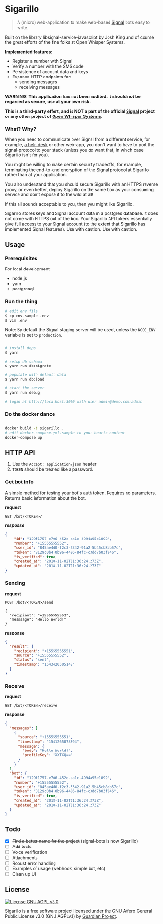 # Sigarillo

> A (micro) web-application to make web-based [Signal][0] bots easy to write.

Built on the library [libsignal-service-javascript][2] by [Josh King][3] and of
course the great efforts of the fine folks at Open Whisper Systems.

**Implemented features:**

* Register a number with Signal
* Verify a number with the SMS code
* Persistence of account data and keys
* Exposes HTTP endpoints for:
  * sending messages
  * receiving messages

**WARNING: This application has not been audited. It should not be regarded as
secure, use at your own risk.**

**This is a third-party effort, and is NOT a part of the official [Signal][0]
project or any other project of [Open Whisper Systems][1].**

### What? Why?

When you need to communicate over Signal from a different service, for example,
[a help desk](http://zammad.org/) or other web-app, you don't want to have to
port the signal-protocol to your stack (unless you *do* want that, in which case
Sigarillo isn't for you).

You might be willing to make certain security tradeoffs, for example,
terminating the end-to-end encryption of the Signal protocol at Sigarillo
rather than at your application.

You also understand that you should secure Sigarillo with an HTTPS reverse
proxy, or even better, deploy Sigarillo on the same box as your consuming service
and don't expose it to the wild at all!

If this all sounds acceptable to you, then you might like Sigarillo.

Sigarillo stores keys and Signal account data in a postgres database. It does
not come with HTTPS out of the box. Your Sigarillo API tokens essentially give
full access to your Signal account (to the extent that Sigarillo has
implemented Signal features). Use with caution. Use with caution.

## Usage

### Prerequisites

For local development 
* node.js
* yarn
* postgresql

### Run the thing

```bash
# edit env file
$ cp env-sample .env
$ vim .env
```

Note: By default the Signal staging server will be used, unless the `NODE_ENV`
variable is set to `production`.

```bash

# install deps
$ yarn

# setup db schema
$ yarn run db:migrate

# populate with default data 
$ yarn run db:load

# start the server
$ yarn run debug

# login at http://localhost:3000 with user admin@demo.com:admin
```

### Do the docker dance

```bash

docker build -t sigarillo .
# edit docker-compose.yml.sample to your hearts content
docker-compose up
```

## HTTP API 

1. Use the `Accept: application/json` header
2. `TOKEN` should be treated like a password.

### Get bot info

A simple method for testing your bot's auth token. Requires no parameters. Returns basic information about the bot.

**request**
```
GET /bot/<TOKEN>/
```

***response***

```json
{
    "id": "129f1757-e706-452e-aa1c-4994a95e1092",
    "number": "+15555555552",
    "user_id": "845ae4d0-f2c3-5342-91a2-5b45cb8db57c",
    "token": "8129c0b4-0b96-4486-84fc-c3dd7b03f846",
    "is_verified": true,
    "created_at": "2018-11-02T11:36:24.273Z",
    "updated_at": "2018-11-02T11:36:24.273Z"
}

```

### Sending

**request**
```
POST /bot/<TOKEN>/send

{
  "recipient": "+15555555552",
  "messsage": "Hello World!"
}
```

**response**
```json
{
  "result": {
    "recipient": "+15555555551",
    "source": "+15555555552",
    "status": "sent",
    "timestamp": "1543420505142"
  }
}
```

### Receive

**request**
```
GET /bot/<TOKEN>/receive
```

**response**
```json
{
  "messages": [
    {
      "source": "+15555555551",
      "timestamp": "1541265073894",
      "message": {
        "body": "Hello World!",
        "profileKey": "XXTXQ=="
      }
    }
  ],
  "bot": {
    "id": "129f1757-e706-452e-aa1c-4994a95e1092",
    "number": "+15555555552",
    "user_id": "845ae4d0-f2c3-5342-91a2-5b45cb8db57c",
    "token": "8129c0b4-0b96-4486-84fc-c3dd7b03f846",
    "is_verified": true,
    "created_at": "2018-11-02T11:36:24.273Z",
    "updated_at": "2018-11-02T11:36:24.273Z"
  }
}
```



## Todo

* [x] ~~Find a better name for the project~~ (signal-bots is now Sigarillo)
* [ ] Add tests
* [ ] Voice verification
* [ ] Attachments
* [ ] Robust error handling
* [ ] Examples of usage (webhook, simple bot, etc)
* [ ] Clean up UI

## License

[![License GNU AGPL v3.0](https://img.shields.io/badge/License-AGPL%203.0-lightgrey.svg)](https://github.com/abeluck/sigarillo/blob/master/LICENSE.md)

Sigarillo is a free software project licensed under the GNU Affero General Public License v3.0 (GNU AGPLv3) by [Guardian Project](https://guardianproject.info).

[0]: https://signal.org
[1]:  https://whispersystems.org
[2]: https://github.com/throneless-tech/libsignal-service-javascript
[3]: https://github.com/jheretic
